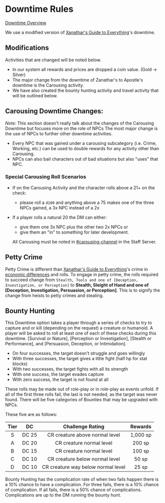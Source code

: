  # Downtime Rules
[Downtime Overview](13.01%20Downtime%20Overview.md)

 We use a modified version of [Xanathar's Guide to Everything](https://www.dndbeyond.com/sources/xgte)'s downtime. 
 
 ## Modifications
 Activities that are changed will be noted below.
 - In our system all rewards and prices are dropped a coin value. (Gold -> Silver) 
 - The major change from the downtime of Zanathar's to Apostle's downtime is the Carousing activity. 
 - We have also created the bounty hunting activity and travel activity that will be outlined below.

## Carousing Downtime Changes:
*Note:* This section doesn't really talk about the changes of the Carousing Downtime but focuses more on the role of NPCs
The most major change is the use of NPCs to further other downtime activities. 

- Every NPC that was gained under a carousing subcategory (i.e. Crime, Working, etc.) can be used to double rewards for any activity other than Carousing. 
- NPCs can also bail characters out of bad situations but also "uses" that NPC. 

### Special Carousing Roll Scenarios
- If on the Carousing Activity and the character rolls above a 21+ on the check:
  - please roll a `d100` and anything above a 75 makes one of the three NPCs gained, a 3x NPC instead of a 2x
- If a player rolls a natural 20 the DM can either:
  - give them one 3x NPC plus the other two 2x NPCs or 
  - give them an "in" to something for later development. 
  
  All Carousing must be noted in [#carousing-channel](https://discord.com/channels/1003109601035690064/1048723906510463008) in the Staff Server.

## Petty Crime
Petty Crime is different than [Xanathar's Guide to Everything](https://www.dndbeyond.com/sources/xgte)'s crime in [economic differences](../15%20System%20Mechanics/15.05%20Economy%20Changes.md) and rolls. To engage in petty crime, the rolls required to succeed change from `Stealth, Tools and one of [Deception, Investigation, or Perception]` to **Stealth, Sleight of Hand and one of [Deception, Investigation, Persuasion, or Perception]**. This is to signify the change from heists to petty crimes and stealing.

## Bounty Hunting
This Downtime option takes a player through a series of checks to try to capture and or kill (depending on the request) a creature or humanoid. A player will be asked to roll at least one of each of these checks during this downtime. [Survival or Nature], [Perception or Investigation], [Stealth or Performance], and [Persuasion, Deception, or Intimidation]. 

- On four successes, the target doesn’t struggle and goes willingly
- With three successes, the target gives a little fight (half hp for stat blocks)
- With two successes, the target fights with all its strength
- With one success, the target evades capture
- With zero success, the target is not found at all

These rolls may be made out of role-play or in role-play as events unfold. If all of the first three rolls fail, the last is not needed, as the target was never found. There will be five categories of Bounties that may be upgraded with NPCs. 

These five are as follows:

Tier | DC | Challenge Rating | Rewards
:--: | :--: | :--: | :--:
S | DC 25 | CR creature above normal level | 1,000 sp
A | DC 20 | CR creature normal level | 200 sp
B | DC 15 | CR creature normal level | 100 sp
C | DC 10 | CR creature below normal level | 50 sp
D | DC 10 | CR creature way below normal level | 25 sp

Bounty Hunting has the complication rate of when two fails happen there is a 10% chance to have a complication. For three fails, there is a 10% chance of complication. If all fails, there is a 50% chance of complications. Complications are up to the DM running the bounty hunt.
